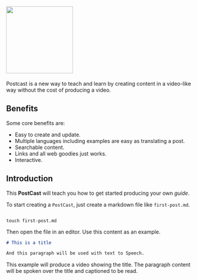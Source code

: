 # <img src="/images/postcast.svg" height="180px" style="vertical-align:middle">

Postcast is a new way to teach and learn by creating content in a video-like way without the cost of producing a video.

## Benefits

Some core benefits are:

- Easy to create and update.
- Multiple languages including examples are easy as translating a post.
- Searchable content.
- Links and all web goodies just works.
- Interactive.


## Introduction

This **PostCast** will teach you how to get started producing your own _guide_.

To start creating a `PostCast`, just create a markdown file like `first-post.md`.

```shell

touch first-post.md

```

Then open the file in an editor. Use this content as an example.

```md
# This is a title

And this paragraph will be used with text to Speech.


```

This example will produce a video showing the title. The paragraph content will be spoken over the title and captioned to be read.